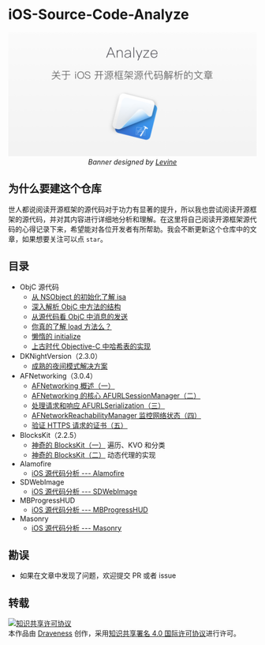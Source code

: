 # iOS-Source-Code-Analyze

<p align='center'>
  <img src='images/banner.png'>
  <em>Banner designed by <a href="https://dribbble.com/levine" alt="iOS Source code analyze">Levine</a></em>
</p>



## 为什么要建这个仓库

世人都说阅读开源框架的源代码对于功力有显著的提升，所以我也尝试阅读开源框架的源代码，并对其内容进行详细地分析和理解。在这里将自己阅读开源框架源代码的心得记录下来，希望能对各位开发者有所帮助。我会不断更新这个仓库中的文章，如果想要关注可以点 `star`。

## 目录

+ ObjC 源代码
    + [从 NSObject 的初始化了解 isa](https://github.com/Draveness/iOS-Source-Code-Analyze/blob/master/objc/从%20NSObject%20的初始化了解%20isa.md)
    + [深入解析 ObjC 中方法的结构](https://github.com/Draveness/iOS-Source-Code-Analyze/blob/master/objc/深入解析%20ObjC%20中方法的结构.md)
    + [从源代码看 ObjC 中消息的发送](https://github.com/Draveness/iOS-Source-Code-Analyze/blob/master/objc/从源代码看%20ObjC%20中消息的发送.md)
    + [你真的了解 load 方法么？](https://github.com/Draveness/iOS-Source-Code-Analyze/blob/master/objc/你真的了解%20load%20方法么？.md)
    + [懒惰的 initialize](https://github.com/Draveness/iOS-Source-Code-Analyze/blob/master/objc/懒惰的%20initialize%20方法.md)
    + [上古时代 Objective-C 中哈希表的实现](https://github.com/Draveness/iOS-Source-Code-Analyze/blob/master/objc/上古时代%20Objective-C%20中哈希表的实现.md)
+ DKNightVersion（2.3.0）
    + [成熟的夜间模式解决方案](https://github.com/Draveness/iOS-Source-Code-Analyze/blob/master/DKNightVersion/成熟的夜间模式解决方案.md)
+ AFNetworking（3.0.4）
	+ [AFNetworking 概述（一）](https://github.com/Draveness/iOS-Source-Code-Analyze/blob/master/AFNetworking/AFNetworking%20概述（一）.md)
	+ [AFNetworking 的核心 AFURLSessionManager（二）](https://github.com/Draveness/iOS-Source-Code-Analyze/blob/master/AFNetworking/AFNetworking%20的核心%20AFURLSessionManager（二）.md)
	+ [处理请求和响应 AFURLSerialization（三）](https://github.com/Draveness/iOS-Source-Code-Analyze/blob/master/AFNetworking/处理请求和响应%20AFURLSerialization（三）.md)
	+ [AFNetworkReachabilityManager 监控网络状态（四）](https://github.com/Draveness/iOS-Source-Code-Analyze/blob/master/AFNetworking/AFNetworkReachabilityManager%20监控网络状态（四）.md)
	+ [验证 HTTPS 请求的证书（五）](https://github.com/Draveness/iOS-Source-Code-Analyze/blob/master/AFNetworking/验证%20HTTPS%20请求的证书（五）.md)
+ BlocksKit（2.2.5）
	+ [神奇的 BlocksKit（一）](https://github.com/Draveness/iOS-Source-Code-Analyze/blob/master/BlocksKit/神奇的%20BlocksKit%20（一）.md) 遍历、KVO 和分类
	+ [神奇的 BlocksKit（二）](https://github.com/Draveness/iOS-Source-Code-Analyze/blob/master/BlocksKit/神奇的%20BlocksKit%20（二）.md) 动态代理的实现
+ Alamofire
    + [iOS 源代码分析 --- Alamofire](https://github.com/Draveness/iOS-Source-Code-Analyze/blob/master/Alamofire/iOS%20源代码分析%20----%20Alamofire.md)
+ SDWebImage
    + [iOS 源代码分析 --- SDWebImage](https://github.com/Draveness/iOS-Source-Code-Analyze/blob/master/SDWebImage/iOS%20源代码分析%20---%20SDWebImage.md)
+ MBProgressHUD
    + [iOS 源代码分析 --- MBProgressHUD](https://github.com/Draveness/iOS-Source-Code-Analyze/blob/master/MBProgressHUD/iOS%20源代码分析%20---%20MBProgressHUD.md)
+ Masonry
    + [iOS 源代码分析 --- Masonry](https://github.com/Draveness/iOS-Source-Code-Analyze/blob/master/Masonry/iOS%20源代码分析%20---%20Masonry.md)

## 勘误

+ 如果在文章中发现了问题，欢迎提交 PR 或者 issue

## 转载

<a rel="license" href="http://creativecommons.org/licenses/by/4.0/"><img alt="知识共享许可协议" style="border-width:0" src="https://i.creativecommons.org/l/by/4.0/88x31.png" /></a><br />本<span xmlns:dct="http://purl.org/dc/terms/" href="http://purl.org/dc/dcmitype/Text" rel="dct:type">作品</span>由 <a xmlns:cc="http://creativecommons.org/ns#" href="https://github.com/Draveness/iOS-Source-Code-Analyze" property="cc:attributionName" rel="cc:attributionURL">Draveness</a> 创作，采用<a rel="license" href="http://creativecommons.org/licenses/by/4.0/">知识共享署名 4.0 国际许可协议</a>进行许可。


